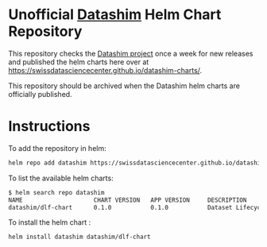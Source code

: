 # Unofficial [Datashim](https://github.com/datashim-io/datashim) Helm Chart Repository

This repository checks the [Datashim project](https://github.com/datashim-io/datashim)
once a week for new releases and published the helm charts here over at
https://swissdatasciencecenter.github.io/datashim-charts/.

This repository should be archived when the Datashim helm charts
are officially published.

# Instructions

To add the repository in helm:

```bash
helm repo add datashim https://swissdatasciencecenter.github.io/datashim-charts/
```

To list the available helm charts:

```bash
$ helm search repo datashim 
NAME                    CHART VERSION   APP VERSION     DESCRIPTION                      
datashim/dlf-chart      0.1.0           0.1.0           Dataset Lifecycle Framework chart
```

To install the helm chart :

```bash
helm install datashim datashim/dlf-chart
```